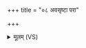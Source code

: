 +++
title = "०८ अवसृष्टा परा"

+++
<details><summary>मूलम् (VS)</summary>

अव॑सृष्टा॒ परा॑ पत॒ शर॑व्ये॒ ब्रह्म॑संशिते। जया॒मित्रा॒न्प्र प॑द्यस्व ज॒ह्ये॑षां॒ वरं॑वरं॒ मामीषां॑ मोचि॒ कश्च॒न ॥
</details>